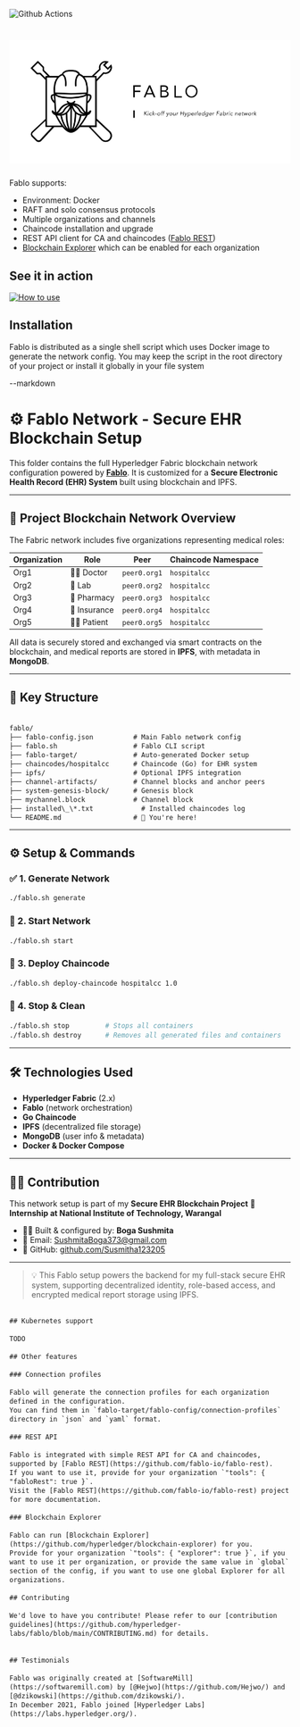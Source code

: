 ![Github Actions](https://github.com/hyperledger-labs/fablo/actions/workflows/test.yml/badge.svg?branch=main)

<h1><img src="./logo.svg" alt="Fablo"/></h1>

Fablo supports:

* Environment: Docker
* RAFT and solo consensus protocols
* Multiple organizations and channels
* Chaincode installation and upgrade
* REST API client for CA and chaincodes ([Fablo REST](https://github.com/fablo-io/fablo-rest))
* [Blockchain Explorer](https://github.com/hyperledger/blockchain-explorer) which can be enabled for each organization

## See it in action

[![How to use](https://img.youtube.com/vi/JqPNozCtHkQ/0.jpg)](https://www.youtube.com/watch?v=JqPNozCtHkQ)

## Installation

Fablo is distributed as a single shell script which uses Docker image to generate the network config.
You may keep the script in the root directory of your project or install it globally in your file system

--markdown
# ⚙️ Fablo Network - Secure EHR Blockchain Setup

This folder contains the full Hyperledger Fabric blockchain network configuration powered by **[Fablo](https://github.com/hyperledger-labs/fablo)**. It is customized for a **Secure Electronic Health Record (EHR) System** built using blockchain and IPFS.

---

## 🏥 Project Blockchain Network Overview

The Fabric network includes five organizations representing medical roles:

| Organization | Role         | Peer           | Chaincode Namespace |
|--------------|--------------|----------------|----------------------|
| Org1         | 👩‍⚕️ Doctor   | `peer0.org1`   | `hospitalcc`         |
| Org2         | 🧪 Lab       | `peer0.org2`   | `hospitalcc`         |
| Org3         | 💊 Pharmacy  | `peer0.org3`   | `hospitalcc`         |
| Org4         | 🏦 Insurance | `peer0.org4`   | `hospitalcc`         |
| Org5         | 🧑‍💻 Patient   | `peer0.org5`   | `hospitalcc`         |

All data is securely stored and exchanged via smart contracts on the blockchain, and medical reports are stored in **IPFS**, with metadata in **MongoDB**.

---

## 📂 Key Structure

```

fablo/
├── fablo-config.json          # Main Fablo network config
├── fablo.sh                   # Fablo CLI script
├── fablo-target/              # Auto-generated Docker setup
├── chaincodes/hospitalcc      # Chaincode (Go) for EHR system
├── ipfs/                      # Optional IPFS integration
├── channel-artifacts/         # Channel blocks and anchor peers
├── system-genesis-block/      # Genesis block
├── mychannel.block            # Channel block
├── installed\_\*.txt            # Installed chaincodes log
└── README.md                  # 📄 You're here!

````

---

## ⚙️ Setup & Commands

### ✅ 1. Generate Network

```bash
./fablo.sh generate
````

### 🚀 2. Start Network

```bash
./fablo.sh start
```

### 🔗 3. Deploy Chaincode

```bash
./fablo.sh deploy-chaincode hospitalcc 1.0
```

### 🧼 4. Stop & Clean

```bash
./fablo.sh stop         # Stops all containers
./fablo.sh destroy      # Removes all generated files and containers
```

---

## 🛠 Technologies Used

* **Hyperledger Fabric** (2.x)
* **Fablo** (network orchestration)
* **Go Chaincode**
* **IPFS** (decentralized file storage)
* **MongoDB** (user info & metadata)
* **Docker & Docker Compose**

---

## 🙋‍♀️ Contribution

This network setup is part of my **Secure EHR Blockchain Project**
📍 **Internship at National Institute of Technology, Warangal**

* 🧑‍💻 Built & configured by: **Boga Sushmita**
* 📧 Email: [SushmitaBoga373@gmail.com](mailto:SushmitaBoga373@gmail.com)
* 🔗 GitHub: [github.com/Susmitha123205](https://github.com/Susmitha123205)

---

> 💡 This Fablo setup powers the backend for my full-stack secure EHR system, supporting decentralized identity, role-based access, and encrypted medical report storage using IPFS.

````

## Kubernetes support

TODO

## Other features

### Connection profiles

Fablo will generate the connection profiles for each organization defined in the configuration.
You can find them in `fablo-target/fablo-config/connection-profiles` directory in `json` and `yaml` format.

### REST API

Fablo is integrated with simple REST API for CA and chaincodes, supported by [Fablo REST](https://github.com/fablo-io/fablo-rest).
If you want to use it, provide for your organization `"tools": { "fabloRest": true }`.
Visit the [Fablo REST](https://github.com/fablo-io/fablo-rest) project for more documentation.

### Blockchain Explorer

Fablo can run [Blockchain Explorer](https://github.com/hyperledger/blockchain-explorer) for you.
Provide for your organization `"tools": { "explorer": true }`, if you want to use it per organization, or provide the same value in `global` section of the config, if you want to use one global Explorer for all organizations.

## Contributing

We'd love to have you contribute! Please refer to our [contribution guidelines](https://github.com/hyperledger-labs/fablo/blob/main/CONTRIBUTING.md) for details.


## Testimonials

Fablo was originally created at [SoftwareMill](https://softwaremill.com) by [@Hejwo](https://github.com/Hejwo/) and [@dzikowski](https://github.com/dzikowski/).
In December 2021, Fablo joined [Hyperledger Labs](https://labs.hyperledger.org/).

